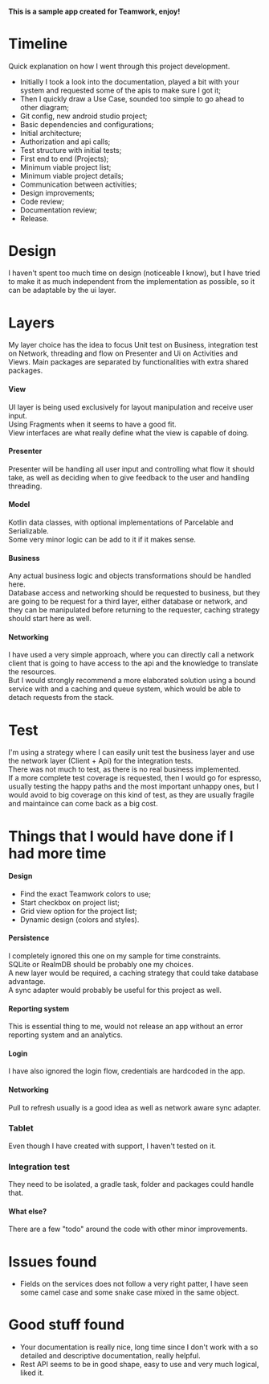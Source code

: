 #### This is a sample app created for Teamwork, enjoy!

# Timeline

Quick explanation on how I went through this project development.
- Initially I took a look into the documentation, played a bit with your system and 
requested some of the apis to make sure I got it;
- Then I quickly draw a Use Case, sounded too simple to go ahead to other diagram;
- Git config, new android studio project;
- Basic dependencies and configurations;
- Initial architecture;
- Authorization and api calls;
- Test structure with initial tests;
- First end to end (Projects);
- Minimum viable project list;
- Minimum viable project details;
- Communication between activities;
- Design improvements;
- Code review;
- Documentation review;
- Release.

# Design

I haven't spent too much time on design (noticeable I know), but I have tried to make 
it as much independent from the implementation as possible, so it can be adaptable 
by the ui layer.  

# Layers

My layer choice has the idea to focus Unit test on Business, integration test on 
Network, threading and flow on Presenter and Ui on Activities and Views.
Main packages are separated by functionalities with extra shared packages. 

#### View
UI layer is being used exclusively for layout manipulation and receive user input.  
Using Fragments when it seems to have a good fit.  
View interfaces are what really define what the view is capable of doing.

#### Presenter
Presenter will be handling all user input and controlling what flow it should take, 
as well as deciding when to give feedback to the user and handling threading.

#### Model
Kotlin data classes, with optional implementations of Parcelable and Serializable.  
Some very minor logic can be add to it if it makes sense.

#### Business
Any actual business logic and objects transformations should be handled here.  
Database access and networking should be requested to business, but they are going to 
be request for a third layer, either database or network, and they can be 
manipulated before returning to the requester, caching strategy should start here as 
well.

#### Networking
I have used a very simple approach, where you can directly call a network client that 
is going to have access to the api and the knowledge to translate the resources.  
But I would strongly recommend a more elaborated solution using a bound service 
with and a caching and queue system, which would be able to detach requests from 
the stack.

# Test

I'm using a strategy where I can easily unit test the business layer and use the 
network layer (Client + Api) for the integration tests.  
There was not much to test, as there is no real business implemented.  
If a more complete test coverage is requested, then I would go for espresso, 
usually testing the happy paths and the most important unhappy ones, but I would avoid 
to big coverage on this kind of test, as they are usually fragile and maintaince can 
come back as a big cost.

# Things that I would have done if I had more time 

#### Design
- Find the exact Teamwork colors to use;
- Start checkbox on project list;
- Grid view option for the project list;
- Dynamic design (colors and styles).

#### Persistence
I completely ignored this one on my sample for time constraints.  
SQLite or RealmDB should be probably one my choices.  
A new layer would be required, a caching strategy that could take database advantage.  
A sync adapter would probably be useful for this project as well.

#### Reporting system
This is essential thing to me, would not release an app without an error reporting 
system and an analytics.

#### Login
I have also ignored the login flow, credentials are hardcoded in the app.

#### Networking
Pull to refresh usually is a good idea as well as network aware sync adapter.

### Tablet
Even though I have created with support, I haven't tested on it.

### Integration test
They need to be isolated, a gradle task, folder and packages could handle that.

#### What else?
There are a few "todo" around the code with other minor improvements.

# Issues found

- Fields on the services does not follow a very right patter, I have seen some camel 
case and some snake case mixed in the same object.

# Good stuff found

- Your documentation is really nice, long time since I don't work with a so detailed 
and descriptive documentation, really helpful.
- Rest API seems to be in good shape, easy to use and very much logical, liked it.
